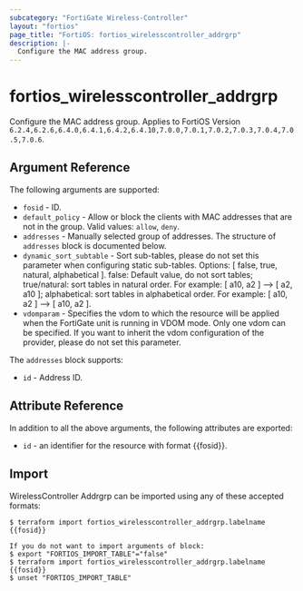 ```yaml
---
subcategory: "FortiGate Wireless-Controller"
layout: "fortios"
page_title: "FortiOS: fortios_wirelesscontroller_addrgrp"
description: |-
  Configure the MAC address group.
---
```


# fortios_wirelesscontroller_addrgrp
Configure the MAC address group. Applies to FortiOS Version `6.2.4,6.2.6,6.4.0,6.4.1,6.4.2,6.4.10,7.0.0,7.0.1,7.0.2,7.0.3,7.0.4,7.0.5,7.0.6`.

## Argument Reference

The following arguments are supported:

* `fosid` - ID.
* `default_policy` - Allow or block the clients with MAC addresses that are not in the group. Valid values: `allow`, `deny`.
* `addresses` - Manually selected group of addresses. The structure of `addresses` block is documented below.
* `dynamic_sort_subtable` - Sort sub-tables, please do not set this parameter when configuring static sub-tables. Options: [ false, true, natural, alphabetical ]. false: Default value, do not sort tables; true/natural: sort tables in natural order. For example: [ a10, a2 ] --> [ a2, a10 ]; alphabetical: sort tables in alphabetical order. For example: [ a10, a2 ] --> [ a10, a2 ].
* `vdomparam` - Specifies the vdom to which the resource will be applied when the FortiGate unit is running in VDOM mode. Only one vdom can be specified. If you want to inherit the vdom configuration of the provider, please do not set this parameter.

The `addresses` block supports:

* `id` - Address ID.


## Attribute Reference

In addition to all the above arguments, the following attributes are exported:
* `id` - an identifier for the resource with format {{fosid}}.

## Import

WirelessController Addrgrp can be imported using any of these accepted formats:
```
$ terraform import fortios_wirelesscontroller_addrgrp.labelname {{fosid}}

If you do not want to import arguments of block:
$ export "FORTIOS_IMPORT_TABLE"="false"
$ terraform import fortios_wirelesscontroller_addrgrp.labelname {{fosid}}
$ unset "FORTIOS_IMPORT_TABLE"
```
